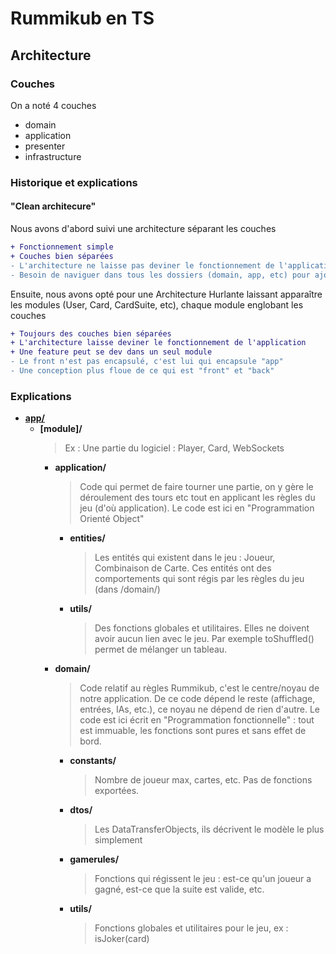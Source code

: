 # Rummikub en TS

## Architecture

### Couches

On a noté 4 couches

- domain
- application
- presenter
- infrastructure

### Historique et explications

#### "Clean architecure"

Nous avons d'abord suivi une architecture séparant les couches

```diff
+ Fonctionnement simple
+ Couches bien séparées
- L'architecture ne laisse pas deviner le fonctionnement de l'application
- Besoin de naviguer dans tous les dossiers (domain, app, etc) pour ajouter une feature
```

Ensuite, nous avons opté pour une Architecture Hurlante laissant apparaître les modules (User, Card, CardSuite, etc), chaque module englobant les couches

```diff
+ Toujours des couches bien séparées
+ L'architecture laisse deviner le fonctionnement de l'application
+ Une feature peut se dev dans un seul module
- Le front n'est pas encapsulé, c'est lui qui encapsule "app"
- Une conception plus floue de ce qui est "front" et "back"
```

### Explications

- [**app/**](app)
  - **[module]/**
    > Ex : Une partie du logiciel : Player, Card, WebSockets
    - **application/**
      > Code qui permet de faire tourner une partie, on y gère le déroulement des tours etc tout en applicant les règles du jeu (d'où application).
      > Le code est ici en "Programmation Orienté Object"
      - **entities/**
        > Les entités qui existent dans le jeu : Joueur, Combinaison de Carte. Ces entités ont des comportements qui sont régis par les règles du jeu (dans /domain/)
      - **utils/**
        > Des fonctions globales et utilitaires. Elles ne doivent avoir aucun lien avec le jeu. Par exemple toShuffled() permet de mélanger un tableau.
    - **domain/**
      > Code relatif au règles Rummikub, c'est le centre/noyau de notre application.
      > De ce code dépend le reste (affichage, entrées, IAs, etc.), ce noyau ne dépend de rien d'autre.
      > Le code est ici écrit en "Programmation fonctionnelle" : tout est immuable, les fonctions sont pures et sans effet de bord.
      - **constants/**
        > Nombre de joueur max, cartes, etc. Pas de fonctions exportées.
      - **dtos/**
        > Les DataTransferObjects, ils décrivent le modèle le plus simplement
      - **gamerules/**
        > Fonctions qui régissent le jeu : est-ce qu'un joueur a gagné, est-ce que la suite est valide, etc.
      - **utils/**
        > Fonctions globales et utilitaires pour le jeu, ex : isJoker(card)
